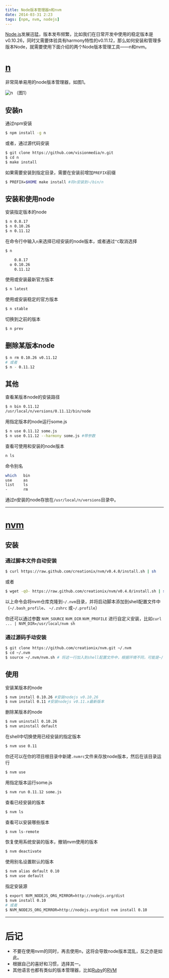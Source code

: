 ```yaml
---
title: Node版本管理器n和nvm
date: 2014-03-31 2:23
tags: [npm, nvm, nodejs]
---
```


[Node.js](http://nodejs.org/)发展迅猛，版本发布频繁，比如我们在日常开发中使用的稳定版本是v0.10.26，同时又需要体验具有harmony特性的v0.11.12，那么如何安装和管理多版本Node，就需要使用下面介绍的两个Node版本管理工具——n和nvm。

# [n](https://github.com/visionmedia/n)

非常简单易用的node版本管理器，如图1。

![n](https://cloud.githubusercontent.com/assets/546659/2687606/6ee25c08-c261-11e3-947b-7080c997258d.gif)
（图1）

## 安装n

通过npm安装

```bash
$ npm install -g n
 ```

或者，通过源代码安装

```bash
$ git clone https://github.com/visionmedia/n.git
$ cd n
$ make install
```

如果需要安装到指定目录，需要在安装前增加`PREFIX`前缀

```bash
$ PREFIX=$HOME make install #将n安装到~/bin/n
```

## 安装和使用node

安装指定版本的node

```bash
$ n 0.8.17
$ n 0.10.26
$ n 0.11.12
```

在命令行中输入`n`来选择已经安装的node版本，或者通过`^C`取消选择

```bash
$ n

    0.8.17
  ο 0.10.26
    0.11.12
```

使用或安装最新官方版本

```bash
$ n latest
```

使用或安装稳定的官方版本

```bash
$ n stable
```

切换到之前的版本

```bash
$ n prev
```

## 删除某版本node

```bash
$ n rm 0.10.26 v0.11.12
# 或者
$ n - 0.11.12
```

## 其他

查看某版本node的安装路径

```bash
$ n bin 0.11.12
/usr/local/n/versions/0.11.12/bin/node
```

用指定版本的node运行some.js

```bash
$ n use 0.11.12 some.js
$ n use 0.11.12 --harmony some.js #带参数
```

查看可使用和安装的node版本

```bash
n ls
```

命令别名

```bash
which   bin
use     as
list    ls
-       rm
```

通过n安装的node存放在`/usr/local/n/versions`目录中。

- - -

# [nvm](https://github.com/creationix/nvm)

## 安装

### 通过脚本文件自动安装

```bash
$ curl https://raw.github.com/creationix/nvm/v0.4.0/install.sh | sh
```
或者

```bash
$ wget -qO- https://raw.github.com/creationix/nvm/v0.4.0/install.sh | sh
```

以上命令会将nvm仓库克隆到`~/.nvm`目录，并将启动脚本添加到shell配置文件中（`~/.bash_profile`、 `~/.zshrc` 或`~/.profile`）

你还可以通过参数 `NVM_SOURCE` `NVM_DIR` `NVM_PROFILE` 进行自定义安装，比如`curl ... | NVM_DIR=/usr/local/nvm sh`

### 通过源码手动安装

```bash
$ git clone https://github.com/creationix/nvm.git ~/.nvm
$ cd ~/.nvm
$ source ~/.nvm/nvm.sh # 将这一行加入到shell配置文件中，根据环境不同，可能是~/.bashrc, ~/.profile, 或 ~/.zshrc
```

## 使用

安装某版本的node

```bash
$ nvm install 0.10.26 #安装nodejs v0.10.26
$ nvm install 0.11 #安装nodejs v0.11.x最新版本
```

删除某版本的node

```bash
$ nvm uninstall 0.10.26
$ nvm uninstall default
```

在shell中切换使用已经安装的指定版本

```bash
$ nvm use 0.11
```

你还可以在你的项目根目录中新建`.nvmrc`文件来存放node版本，然后在该目录运行

```bash
$ nvm use
```

用指定版本运行some.js

```bash
$ nvm run 0.11.12 some.js
```

查看已经安装的版本

```bash
$ nvm ls
```

查看可以安装哪些版本

```bash
$ nvm ls-remote
```

恢复使用系统安装的版本，撤销nvm使用的版本

```bash
$ nvm deactivate
```

使用别名设置默认的版本

```bash
$ nvm alias default 0.10
$ nvm use default
```

指定安装源

```bash
$ export NVM_NODEJS_ORG_MIRROR=http://nodejs.org/dist
$ nvm install 0.10
# 或者
$ NVM_NODEJS_ORG_MIRROR=http://nodejs.org/dist nvm install 0.10
```

- - -

# 后记

*   不要在使用nvm的同时，再去使用n，这将会导致node版本混乱，反之亦是如此。
*   根据自己的喜好和习惯，选择其一。
*   其他语言也都有类似的版本管理器，比如[Ruby](https://www.ruby-lang.org)的[RVM](https://rvm.io)